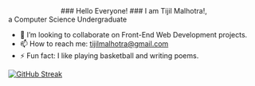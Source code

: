 <center>
### Hello Everyone!
### I am Tijil Malhotra!, 
</center>
a Computer Science Undergraduate

- 👯 I’m looking to collaborate on Front-End Web Development projects.
- 📫 How to reach me: tijilmalhotra@gmail.com
- ⚡ Fun fact: I like playing basketball and writing poems.

[![GitHub Streak](https://github-readme-streak-stats.herokuapp.com?user=TijilM&theme=windows-dark&border_radius=6.8&date_format=j%20M%5B%20Y%5D)](https://git.io/streak-stats)
